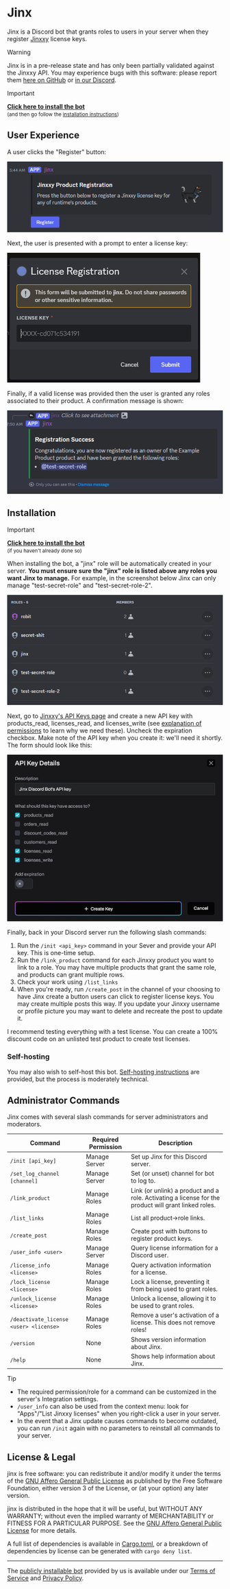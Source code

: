 # Jinx

Jinx is a Discord bot that grants roles to users in your server when they register [Jinxxy](https://jinxxy.com/)
license keys.

<!-- For support, [open an issue][issues] or [join our Discord][discord].-->

> [!WARNING]
> Jinx is in a pre-release state and has only been partially validated against the Jinxxy API.
> You may experience bugs with this software: please report them [here on GitHub][issues] or [in our Discord][discord].

> [!IMPORTANT]
> **[Click here to install the bot][bot install]**  
> <small>(and then go follow the [installation instructions](#installation))</small>

## User Experience

A user clicks the "Register" button:

![Registration Message](docs/images/register_message.png)

Next, the user is presented with a prompt to enter a license key:

![Registration Dialog](docs/images/register_modal.png)

Finally, if a valid license was provided then the user is granted any roles associated to their product. A confirmation
message is shown:

![Registration Success](docs/images/register_success.png)

## Installation

> [!IMPORTANT]
> **[Click here to install the bot][bot install]**  
> <small>(if you haven't already done so)</small>

When installing the bot, a "jinx" role will be automatically created in your server.
**You must ensure sure the "jinx" role is listed above any roles you want Jinx to manage.**
For example, in the screenshot below Jinx can only manage "test-secret-role" and "test-secret-role-2".

![Role Management UI](docs/images/manage_roles.png)

Next, go to [Jinxxy's API Keys page](https://jinxxy.com/my/dashboard/settings/api-keys) and create a new
API key with products_read, licenses_read, and licenses_write (see
[explanation of permissions](docs/permissions-used.md) to learn why we need these). Uncheck the expiration checkbox.
Make note of the API key when you create it: we'll need it shortly. The form should look like this:

![API Key creation](docs/images/create_api_key.png)

Finally, back in your Discord server run the following slash commands:

1. Run the `/init <api_key>` command in your Sever and provide your API key. This is one-time setup.
2. Run the `/link_product` command for each Jinxxy product you want to link to a role. You may have multiple products
   that grant the same role, and products can grant multiple rows.
3. Check your work using `/list_links`
4. When you're ready, run `/create_post` in the channel of your choosing to have Jinx create a button users can click to
   register license keys. You may create multiple posts this way. If you update your Jinxxy username or profile picture
   you may want to delete and recreate the post to update it.

I recommend testing everything with a test license. You can create a 100% discount code on an unlisted test product to
create test licenses.

### Self-hosting

You may also wish to self-host this bot. [Self-hosting instructions](docs/self-hosting.md) are provided, but the process
is moderately technical.

## Administrator Commands

Jinx comes with several slash commands for server administrators and moderators.

| Command                                | Required Permission | Description                                                                                          |
| -------------------------------------- | ------------------- | ---------------------------------------------------------------------------------------------------- |
| `/init [api_key]`                      | Manage Server       | Set up Jinx for this Discord server.                                                                 |
| `/set_log_channel [channel]`           | Manage Server       | Set (or unset) channel for bot to log to.                                                            |
| `/link_product`                        | Manage Roles        | Link (or unlink) a product and a role. Activating a license for the product will grant linked roles. |
| `/list_links`                          | Manage Roles        | List all product→role links.                                                                         |
| `/create_post`                         | Manage Roles        | Create post with buttons to register product keys.                                                   |
| `/user_info <user>`                    | Manage Server       | Query license information for a Discord user.                                                        |
| `/license_info <license>`              | Manage Roles        | Query activation information for a license.                                                          |
| `/lock_license <license>`              | Manage Roles        | Lock a license, preventing it from being used to grant roles.                                        |
| `/unlock_license <license>`            | Manage Roles        | Unlock a license, allowing it to be used to grant roles.                                             |
| `/deactivate_license <user> <license>` | Manage Roles        | Remove a user's activation of a license. This does not remove roles!                                 |
| `/version`                             | None                | Shows version information about Jinx.                                                                |
| `/help`                                | None                | Shows help information about Jinx.                                                                   |

> [!TIP]
> - The required permission/role for a command can be customized in the server's Integration settings.
> - `/user_info` can also be used from the context menu: look for "Apps"/"List Jinxxy licenses" when you right-click a
>   user in your server.
> - In the event that a Jinx update causes commands to become outdated, you can run `/init` again with no parameters to reinstall all
>   commands to your server.

## License & Legal

jinx is free software: you can redistribute it and/or modify it under the terms of the
[GNU Affero General Public License](LICENSE) as published by the Free Software Foundation, either version 3 of the
License, or (at your option) any later version.

jinx is distributed in the hope that it will be useful, but WITHOUT ANY WARRANTY; without even the implied warranty of
MERCHANTABILITY or FITNESS FOR A PARTICULAR PURPOSE. See the [GNU Affero General Public License](LICENSE) for more
details.

A full list of dependencies is available in [Cargo.toml](Cargo.toml), or a breakdown of dependencies by license can be
generated with `cargo deny list`.

---

The [publicly installable bot][bot install] provided by us is available under our [Terms of Service](TERMS.md) and [Privacy Policy](PRIVACY.md).

[bot install]: https://discord.com/oauth2/authorize?client_id=1270708639145001052
[discord]: https://discord.gg/aKkA6m26f9
[issues]: https://github.com/zkxs/jinx/issues
